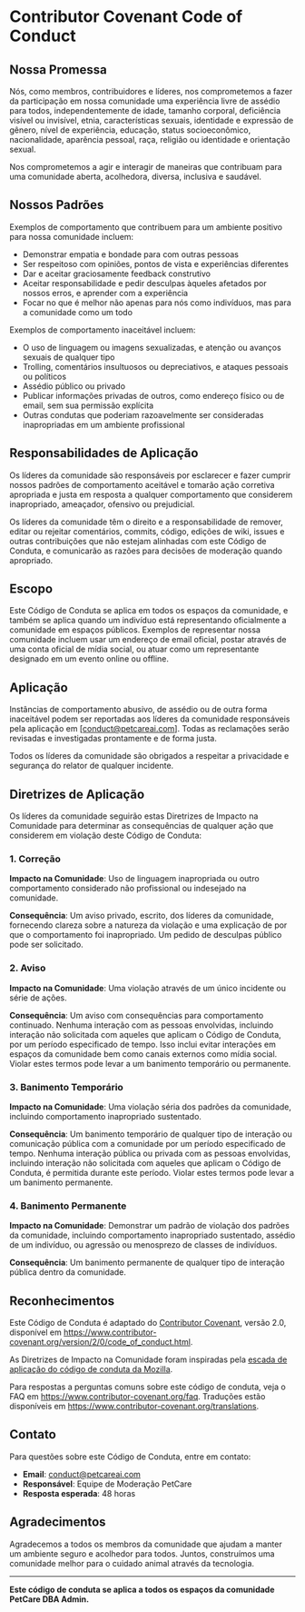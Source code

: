 # Contributor Covenant Code of Conduct

## Nossa Promessa

Nós, como membros, contribuidores e líderes, nos comprometemos a fazer da participação em nossa comunidade uma experiência livre de assédio para todos, independentemente de idade, tamanho corporal, deficiência visível ou invisível, etnia, características sexuais, identidade e expressão de gênero, nível de experiência, educação, status socioeconômico, nacionalidade, aparência pessoal, raça, religião ou identidade e orientação sexual.

Nos comprometemos a agir e interagir de maneiras que contribuam para uma comunidade aberta, acolhedora, diversa, inclusiva e saudável.

## Nossos Padrões

Exemplos de comportamento que contribuem para um ambiente positivo para nossa comunidade incluem:

* Demonstrar empatia e bondade para com outras pessoas
* Ser respeitoso com opiniões, pontos de vista e experiências diferentes
* Dar e aceitar graciosamente feedback construtivo
* Aceitar responsabilidade e pedir desculpas àqueles afetados por nossos erros, e aprender com a experiência
* Focar no que é melhor não apenas para nós como indivíduos, mas para a comunidade como um todo

Exemplos de comportamento inaceitável incluem:

* O uso de linguagem ou imagens sexualizadas, e atenção ou avanços sexuais de qualquer tipo
* Trolling, comentários insultuosos ou depreciativos, e ataques pessoais ou políticos
* Assédio público ou privado
* Publicar informações privadas de outros, como endereço físico ou de email, sem sua permissão explícita
* Outras condutas que poderiam razoavelmente ser consideradas inapropriadas em um ambiente profissional

## Responsabilidades de Aplicação

Os líderes da comunidade são responsáveis por esclarecer e fazer cumprir nossos padrões de comportamento aceitável e tomarão ação corretiva apropriada e justa em resposta a qualquer comportamento que considerem inapropriado, ameaçador, ofensivo ou prejudicial.

Os líderes da comunidade têm o direito e a responsabilidade de remover, editar ou rejeitar comentários, commits, código, edições de wiki, issues e outras contribuições que não estejam alinhadas com este Código de Conduta, e comunicarão as razões para decisões de moderação quando apropriado.

## Escopo

Este Código de Conduta se aplica em todos os espaços da comunidade, e também se aplica quando um indivíduo está representando oficialmente a comunidade em espaços públicos. Exemplos de representar nossa comunidade incluem usar um endereço de email oficial, postar através de uma conta oficial de mídia social, ou atuar como um representante designado em um evento online ou offline.

## Aplicação

Instâncias de comportamento abusivo, de assédio ou de outra forma inaceitável podem ser reportadas aos líderes da comunidade responsáveis pela aplicação em [conduct@petcareai.com]. Todas as reclamações serão revisadas e investigadas prontamente e de forma justa.

Todos os líderes da comunidade são obrigados a respeitar a privacidade e segurança do relator de qualquer incidente.

## Diretrizes de Aplicação

Os líderes da comunidade seguirão estas Diretrizes de Impacto na Comunidade para determinar as consequências de qualquer ação que considerem em violação deste Código de Conduta:

### 1. Correção

**Impacto na Comunidade**: Uso de linguagem inapropriada ou outro comportamento considerado não profissional ou indesejado na comunidade.

**Consequência**: Um aviso privado, escrito, dos líderes da comunidade, fornecendo clareza sobre a natureza da violação e uma explicação de por que o comportamento foi inapropriado. Um pedido de desculpas público pode ser solicitado.

### 2. Aviso

**Impacto na Comunidade**: Uma violação através de um único incidente ou série de ações.

**Consequência**: Um aviso com consequências para comportamento continuado. Nenhuma interação com as pessoas envolvidas, incluindo interação não solicitada com aqueles que aplicam o Código de Conduta, por um período especificado de tempo. Isso inclui evitar interações em espaços da comunidade bem como canais externos como mídia social. Violar estes termos pode levar a um banimento temporário ou permanente.

### 3. Banimento Temporário

**Impacto na Comunidade**: Uma violação séria dos padrões da comunidade, incluindo comportamento inapropriado sustentado.

**Consequência**: Um banimento temporário de qualquer tipo de interação ou comunicação pública com a comunidade por um período especificado de tempo. Nenhuma interação pública ou privada com as pessoas envolvidas, incluindo interação não solicitada com aqueles que aplicam o Código de Conduta, é permitida durante este período. Violar estes termos pode levar a um banimento permanente.

### 4. Banimento Permanente

**Impacto na Comunidade**: Demonstrar um padrão de violação dos padrões da comunidade, incluindo comportamento inapropriado sustentado, assédio de um indivíduo, ou agressão ou menosprezo de classes de indivíduos.

**Consequência**: Um banimento permanente de qualquer tipo de interação pública dentro da comunidade.

## Reconhecimentos

Este Código de Conduta é adaptado do [Contributor Covenant][homepage], versão 2.0, disponível em https://www.contributor-covenant.org/version/2/0/code_of_conduct.html.

As Diretrizes de Impacto na Comunidade foram inspiradas pela [escada de aplicação do código de conduta da Mozilla](https://github.com/mozilla/diversity).

[homepage]: https://www.contributor-covenant.org

Para respostas a perguntas comuns sobre este código de conduta, veja o FAQ em https://www.contributor-covenant.org/faq. Traduções estão disponíveis em https://www.contributor-covenant.org/translations.

## Contato

Para questões sobre este Código de Conduta, entre em contato:

- **Email**: conduct@petcareai.com
- **Responsável**: Equipe de Moderação PetCare
- **Resposta esperada**: 48 horas

## Agradecimentos

Agradecemos a todos os membros da comunidade que ajudam a manter um ambiente seguro e acolhedor para todos. Juntos, construímos uma comunidade melhor para o cuidado animal através da tecnologia.

---

**Este código de conduta se aplica a todos os espaços da comunidade PetCare DBA Admin.**
